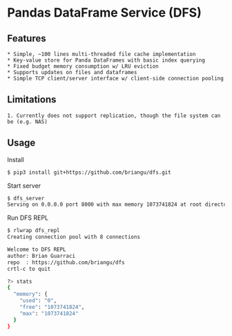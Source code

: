 # Pandas DataFrame Service (DFS)

## Features

    * Simple, ~100 lines multi-threaded file cache implementation
    * Key-value store for Panda DataFrames with basic index querying
    * Fixed budget memory consumption w/ LRU eviction
    * Supports updates on files and dataframes
    * Simple TCP client/server interface w/ client-side connection pooling

## Limitations

    1. Currently does not support replication, though the file system can be (e.g. NAS)

## Usage

Install

```bash
$ pip3 install git+https://github.com/briangu/dfs.git
```

Start server

```bash
$ dfs_server
Serving on 0.0.0.0 port 8000 with max memory 1073741824 at root directory <current dir>
```

Run DFS REPL
```bash
$ rlwrap dfs_repl
Creating connection pool with 8 connections

Welcome to DFS REPL
author: Brian Guarraci
repo  : https://github.com/briangu/dfs
crtl-c to quit

?> stats
{
  "memory": {
    "used": "0",
    "free": "1073741824",
    "max": "1073741824"
  }
}
```
